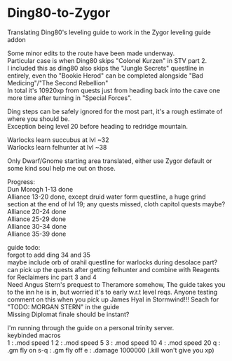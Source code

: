 # Ding80-to-Zygor
Translating Ding80's leveling guide to work in the Zygor leveling guide addon  

Some minor edits to the route have been made underway.  
Particular case is when Ding80 skips "Colonel Kurzen" in STV part 2.  
I included this as ding80 also skips the "Jungle Secrets" questline in entirely, even tho "Bookie Herod" can be completed alongside "Bad Medicing"/"The Second Rebellion"  
In total it's 10920xp from quests just from heading back into the cave one more time after turning in "Special Forces".  

Ding steps can be safely ignored for the most part, it's a rough estimate of where you should be.  
Exception being level 20 before heading to redridge mountain.  

Warlocks learn succubus at lvl ~32  
Warlocks learn felhunter at lvl ~38  

Only Dwarf/Gnome starting area translated, either use Zygor default or some kind soul help me out on those.  

Progress:  
Dun Morogh 1-13 done  
Alliance 13-20 done, except druid water form questline, a huge grind section at the end of lvl 19; any quests missed, cloth capitol quests maybe?  
Alliance 20-24 done  
Alliance 25-29 done  
Alliance 30-34 done  
Alliance 35-39 done  

guide todo:  
forgot to add ding 34 and 35  
maybe include orb of orahil questline for warlocks during desolace part? can pick up the quests after getting felhunter and combine with Reagents for Reclaimers inc part 3 and 4  
Need Angus Stern's prequest to Theramore somehow, The guide takes you to the inn he is in, but worried it's to early w.r.t level reqs. Anyone testing comment on this when you pick up James Hyal in Stormwind!!! Seach for "TODO: MORGAN STERN" in the guide  
Missing Diplomat finale should be instant?

I'm running through the guide on a personal trinity server.  
keybinded macros  
1 : .mod speed 1
2 : .mod speed 5
3 : .mod speed 10
4 : .mod speed 20
q : .gm fly on
s-q : .gm fly off
e : .damage 1000000 (.kill won't give you xp)
